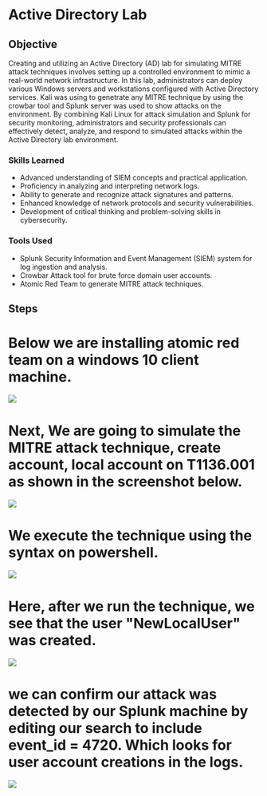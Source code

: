 # Active Directory Lab

## Objective
Creating and utilizing an Active Directory (AD) lab for simulating MITRE attack techniques involves setting up a controlled environment to mimic a real-world network infrastructure. In this lab, administrators can deploy various Windows servers and workstations configured with Active Directory services. Kali was using to genetrate any MITRE technique by using the crowbar tool and Splunk server was used to show attacks on the environment. By combining Kali Linux for attack simulation and Splunk for security monitoring, administrators and security professionals can effectively detect, analyze, and respond to simulated attacks within the Active Directory lab environment.

### Skills Learned

- Advanced understanding of SIEM concepts and practical application.
- Proficiency in analyzing and interpreting network logs.
- Ability to generate and recognize attack signatures and patterns.
- Enhanced knowledge of network protocols and security vulnerabilities.
- Development of critical thinking and problem-solving skills in cybersecurity.

### Tools Used

- Splunk Security Information and Event Management (SIEM) system for log ingestion and analysis.
- Crowbar Attack tool for brute force domain user accounts.
- Atomic Red Team to generate MITRE attack techniques. 

## Steps
# Below we are installing atomic red team on a windows 10 client machine.

<img src="https://github.com/Rapheal93/Active-Directory-Lab/assets/37610656/a1969e9c-8cd6-484f-86b8-6806b67e7a76" />

# Next, We are going to simulate the MITRE attack technique, create account, local account on T1136.001 as shown in the screenshot below.

<img src="https://github.com/Rapheal93/Active-Directory-Lab/assets/37610656/7ea31573-190f-48cb-9f1e-af277a2c1f7d" />

# We execute the technique using the syntax on powershell.

<img src="https://github.com/Rapheal93/Active-Directory-Lab/assets/37610656/7f51b976-3990-4b50-9044-e5474f72a20a" />

# Here, after we run the technique, we see that the user "NewLocalUser" was created.

<img src="https://github.com/Rapheal93/Active-Directory-Lab/assets/37610656/1cc3bcb0-7446-413e-ab9d-33d4b742f5e3" />

# we can confirm our attack was detected by our Splunk machine by editing our search to include event_id = 4720. Which looks for user account creations in the logs.

<img src="https://github.com/Rapheal93/Active-Directory-Lab/assets/37610656/89d2a930-a327-42c2-853c-66b981810504" />
